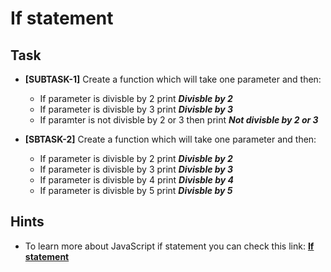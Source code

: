# If statement

## Task

- **[SUBTASK-1]** Create a function which will take one parameter and then:

  - If parameter is divisble by 2 print ***Divisble by 2***
  - If parameter is divisble by 3 print ***Divisble by 3***
  - If paramter is not divisble by 2 or 3 then print ***Not divisble by 2 or 3***

- **[SBTASK-2]** Create a function which will take one parameter and then:

  - If parameter is divisble by 2 print ***Divisble by 2***
  - If parameter is divisble by 3 print ***Divisble by 3***
  - If parameter is divisble by 4 print ***Divisble by 4***
  - If parameter is divisble by 5 print ***Divisble by 5***

## Hints

- To learn more about JavaScript if statement you can check this link: [**If statement**](https://developer.mozilla.org/en-US/docs/Web/JavaScript/Reference/Statements/if...else)
